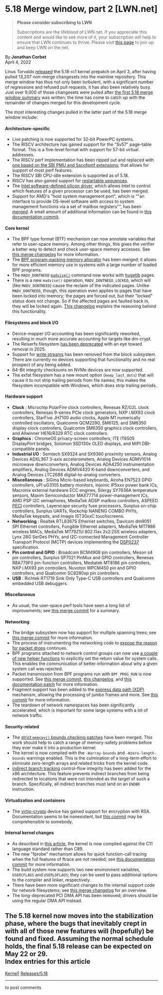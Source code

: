 # 5.18 Merge window, part 2 [LWN.net]

> **Please consider subscribing to LWN**
> 
> Subscriptions are the lifeblood of LWN.net. If you appreciate this content and would like to see more of it, your subscription will help to ensure that LWN continues to thrive. Please visit [this page](/Promo/nst-nag1/subscribe) to join up and keep LWN on the net. 

By **Jonathan Corbet**  
April 4, 2022 

Linus Torvalds [released](/Articles/890118/) the 5.18-rc1 kernel prepatch on April 3, after having pulled 13,207 non-merge changesets into the mainline repository. This merge window has thus not only been turbulent, with a significant number of regressions and refused pull requests, it has also been relatively busy. Just over 9,000 of those changesets were pulled after [the first 5.18 merge window summary](/Articles/888736/) was written; the time has come to catch up with the remainder of changes merged for this development cycle. 

The most interesting changes pulled in the latter part of the 5.18 merge window include: 

#### Architecture-specific

  * Live patching is now supported for 32-bit PowerPC systems. 
  * The RISCV architecture has gained support for the "Sv57" page-table format. This is a five-level format with support for 57-bit virtual addresses. 
  * The RISCV perf implementation has been ripped out and replaced with [one based on the SBI PMU and Sscofpmf extensions](/ml/linux-kernel/20211225054647.1750577-1-atishp@rivosinc.com/); that allows for support of most perf features. 
  * The RISCV SBI CPU-idle extension is supported as of 5.18. 
  * RISCV has also gained support for [restartable sequences](/Articles/883104/). 
  * The [Intel software-defined silicon driver](/Articles/884876/), which allows Intel to control which features of a given processor can be used, has been merged. 
  * Support for AMD's "host system management port", which is ""an interface to provide OS-level software with access to system management functions via a set of mailbox registers"", has been [merged](https://git.kernel.org/linus/91f410aa679a). A small amount of additional information can be found in [this documentation commit](https://git.kernel.org/linus/402576d9804e). 



#### Core kernel

  * The BPF type format (BTF) mechanism can now annotate variables that refer to user-space memory. Among other things, this gives the verifier a better way to detect and check user-space memory accesses. See [this merge changelog](https://git.kernel.org/linus/50fc9786b25c) for more information. 
  * The [BPF program-packing memory allocator](/Articles/883454/) has been merged; it allows for more efficient memory use in systems with a large number of loaded BPF programs. 
  * The `MADV_DONTNEED` [`madvise()`](https://man7.org/linux/man-pages/man2/madvise.2.html) command now works with [hugetlb](/Articles/374424/) pages. 
  * There is a new `madvise()` operation, `MADV_DONTNEED_LOCKED`, which will (like `MADV_DONTNEED`) cause the reclaim of the indicated pages. Unlike `MADV_DONTNEED`, though, this operation even applies to pages that have been locked into memory; the pages are forced out, but their "locked" status does not change. So if the affected pages are faulted back in, they will be locked again. [This changelog](https://git.kernel.org/linus/9457056ac426) explains the reasoning behind this functionality. 



#### Filesystems and block I/O

  * Device-mapper I/O accounting has been significantly reworked, resulting in much more accurate accounting for targets like dm-crypt. 
  * The Reiserfs filesystem [has been deprecated](/Articles/886708/) with an eye toward removal in 2025. 
  * Support for [write streams](/Articles/638722/) has been removed from the block subsystem. There are currently no devices supporting that functionality and no real prospect of any being added. 
  * 64-Bit integrity checksums on NVMe devices are now supported. 
  * The exfat filesystem has a new mount option (`keep_last_dots`) that will cause it to not strip trailing periods from file names; this makes the filesystem incompatible with Windows, which does strip trailing periods. 



#### Hardware support

  * **Clock** : Microchip PolarFire clock controllers, Renesas RZ/G2L clock controllers, Renesas 9-series PCIe clock generators, NXP i.MX93 clock controllers, StarFive JH7100 audio clocks, Apple M1 numerically controlled oscillators, Qualcomm QCM2290, SM6125, and SM6350 display clock controllers, Qualcomm SM6350 graphics clock controllers, and Allwinner H616/R329 RTC clock controllers. 
  * **Graphics** : ChromeOS privacy-screen controllers, ITE IT6505 DisplayPort bridges, Solomon SSD130x OLED displays, and MIPI DBI-compatible panels. 
  * **Industrial I/O** : Semtech SX9324 and SX9360 proximity sensors, Analog Devices ADXL367 3-axis accelerometers, Analog Devices ADMV1014 microwave downconverters, Analog Devices ADA4250 instrumentation amplifiers, Analog Devices ADMV4420 K-band downconverters, and Analog Devices LTC2688 digital-to-analog converters. 
  * **Miscellaneous** : SiGma Micro-based keyboards, Airoha EN7523 GPIO controllers, uPI uG3105 battery monitors, Injoinic IP5xxx power bank ICs, Macronix external hardware ECC engines, Silergy SY7636A temperature sensors, Maxim Semiconductor MAX77714 power-management ICs, AMD PSP I2C semaphores, MediaTek ADSP mailbox controllers, ASPEED [PECI](https://git.kernel.org/linus/0580565dd717) controllers, Layerscape security fuse processors, Sunplus on-chip controllers, Sunplus UARTs, Rockchip NANENG COMBO PHYs, MediaTek keypads, and Imagis IST30xxC touchscreens. 
  * **Networking** : Realtek RTL8367S Ethernet switches, Davicom dm9051 SPI Ethernet controllers, Fungible Ethernet adapters, MediaTek MT7986 wireless MACs, MediaTek MT7921U 802.11ax 2x2:2SS wireless adapters, Lynx 28G SerDes PHYs, and I2C-connected Management Controller Transport Protocol (MCTP) devices implementing the [DSP0237](https://www.dmtf.org/sites/default/files/standards/documents/DSP0237_1.2.0.pdf) specification. 
  * **Pin control and GPIO** : Broadcom BCM4908 pin controllers, Meson s4 pin controllers, Sunplus SP7021 PinMux and GPIO controllers, Renesas R8A779F0 pin-function controllers, Mediatek MT8186 pin controllers, NXP i.MX93 pin controllers, Nuvoton WPCM450 pin and GPIO controllers, and Qualcomm SC8280xp pin controllers. 
  * **USB** : Richtek RT1719 Sink Only Type-C USB controllers and Qualcomm embedded USB debuggers. 



#### Miscellaneous

  * As usual, the user-space perf tools have seen a long list of improvements; see [this merge commit](https://git.kernel.org/linus/7b58b82b86c8) for a summary. 



#### Networking

  * The bridge subsystem now has support for multiple spanning trees; see [this merge commit](https://git.kernel.org/linus/82e94d4144d7) for more information. 
  * The process of instrumenting the networking code to [expose the reason for packet drops](/Articles/885729/) continues. 
  * BPF programs attached to network control groups can now use [a couple of new helper functions](https://git.kernel.org/linus/4e950747ba12) to explicitly set the return value for system calls. This enables the communication of better information about why a given system call was rejected. 
  * Packet transmission from BPF programs run with `BPF_PROG_RUN` is now supported. See [this merge commit](https://git.kernel.org/linus/de55c9a1967c), [this changelog](https://git.kernel.org/linus/b530e9e1063e), and [this documentation patch](https://git.kernel.org/linus/1a7551f15097) for more information. 
  * Fragment support has been added to the [express data path (XDP)](/Articles/750845/) mechanism, allowing the processing of jumbo frames and more. See [this commit](https://git.kernel.org/linus/a9921ce1cae5) for more information. 
  * The teardown of network namespaces has been significantly accelerated, which is important for some large systems with a lot of network traffic. 



#### Security-related

  * The [strict `memcpy()` bounds checking patches](/Articles/864521/) have been merged. This work should help to catch a range of memory-safety problems before they ever make it into a production kernel. 
  * The kernel is now compiled with the `-Warray-bounds` and `-Wzero-length-bounds` warnings enabled. This is the culmination of a long-term effort to eliminate zero-length arrays and related tricks from the kernel code. 
  * [indirect branch tracking](/Articles/889475/) control-flow integrity has been added for the x86 architecture. This feature prevents indirect branches from being redirected to locations that were not intended as the target of such a branch. Specifically, all indirect branches must land on an `ENDBR` instruction. 



#### Virtualization and containers

  * The [virtio-crypto](https://wiki.qemu.org/Features/VirtioCrypto) device has gained support for encryption with RSA. Documentation seems to be nonexistent, but [this commit](https://git.kernel.org/linus/59ca6c93387d) may be comprehensible to somebody. 



#### Internal kernel changes

  * As described in [this article](/Articles/885941/), the kernel is now compiled against the C11 language standard rather than C89. 
  * The new "fprobe" mechanism allows for quick function-call tracing when the full features of ftrace are not needed; see [this documentation commit](https://git.kernel.org/linus/aba09b44a985) for more information. 
  * The build system now supports two new environment variables, `USERCFLAGS` and `USERLDFLAGS`; they can be used to pass additional options to the compiler and linker, respectively. 
  * There have been more significant changes to the internal support code for network filesystems; see [this merge changelog](https://git.kernel.org/linus/f008b1d6e1e0) for an overview. 
  * The long-deprecated PCI DMA API has been removed; drivers should be using the regular DMA API instead. 



The 5.18 kernel now moves into the stabilization phase, where the bugs that inevitably crept in with all of those new features will (hopefully) be found and fixed. Assuming the normal schedule holds, the final 5.18 release can be expected on May 22 or 29.  
Index entries for this article  
---  
[Kernel](/Kernel/Index)| [Releases/5.18](/Kernel/Index#Releases-5.18)  
  


* * *

to post comments 

